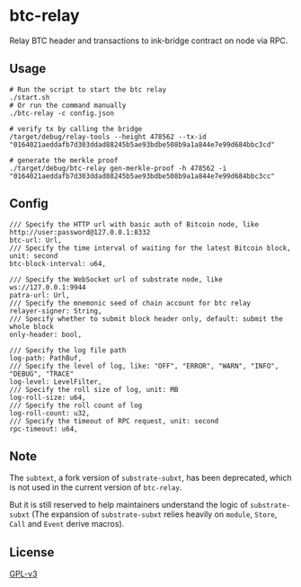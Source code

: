 # btc-relay

Relay BTC header and transactions to ink-bridge contract on node via RPC.

## Usage

```
# Run the script to start the btc relay
./start.sh
# Or run the command manually
./btc-relay -c config.json

# verify tx by calling the bridge
/target/debug/relay-tools --height 478562 --tx-id "0164021aeddafb7d303ddad88245b5ae93bdbe508b9a1a844e7e99d684bbc3cd"

# generate the merkle proof
./target/debug/btc-relay gen-merkle-proof -h 478562 -i "0164021aeddafb7d303ddad88245b5ae93bdbe508b9a1a844e7e99d684bbc3cc"
```

## Config

```
/// Specify the HTTP url with basic auth of Bitcoin node, like http://user:password@127.0.0.1:8332
btc-url: Url,
/// Specify the time interval of waiting for the latest Bitcoin block, unit: second
btc-block-interval: u64,

/// Specify the WebSocket url of substrate node, like ws://127.0.0.1:9944
patra-url: Url,
/// Specify the mnemonic seed of chain account for btc relay
relayer-signer: String,
/// Specify whether to submit block header only, default: submit the whole block
only-header: bool,

/// Specify the log file path
log-path: PathBuf,
/// Specify the level of log, like: "OFF", "ERROR", "WARN", "INFO", "DEBUG", "TRACE"
log-level: LevelFilter,
/// Specify the roll size of log, unit: MB
log-roll-size: u64,
/// Specify the roll count of log
log-roll-count: u32,
/// Specify the timeout of RPC request, unit: second
rpc-timeout: u64,
```

## Note

The `subtext`, a fork version of `substrate-subxt`, has been deprecated, 
which is not used in the current version of `btc-relay`.

But it is still reserved to help maintainers understand the logic of `substrate-subxt`
(The expansion of `substrate-subxt` relies heavily on `module`, `Store`, `Call` and `Event` derive macros).

## License

[GPL-v3](LICENSE)
